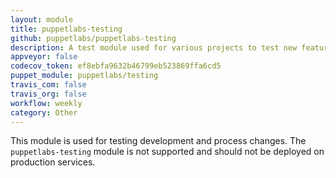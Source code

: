 ```yaml
---
layout: module
title: puppetlabs-testing
github: puppetlabs/puppetlabs-testing
description: A test module used for various projects to test new features and processes.
appveyor: false
codecov_token: ef8ebfa9632b46799eb523869ffa6cd5
puppet_module: puppetlabs/testing
travis_com: false
travis_org: false
workflow: weekly
category: Other
---
```


This module is used for testing development and process changes. The `puppetlabs-testing` module is not supported and should not be deployed on production services.
